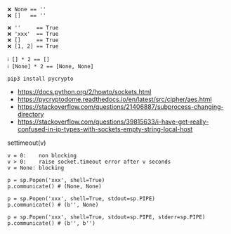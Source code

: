 ```
❌ None == ''
❌ []   == ''

❌ ''     == True
❌ 'xxx'  == True
❌ []     == True
❌ [1, 2] == True

ℹ️ [] * 2 == []
ℹ️ [None] * 2 == [None, None]

pip3 install pycrypto
```

- https://docs.python.org/2/howto/sockets.html
- https://pycryptodome.readthedocs.io/en/latest/src/cipher/aes.html
- https://stackoverflow.com/questions/21406887/subprocess-changing-directory
- https://stackoverflow.com/questions/39815633/i-have-get-really-confused-in-ip-types-with-sockets-empty-string-local-host

settimeout(v)
```
v = 0:    non blocking
v > 0:    raise socket.timeout error after v seconds
v = None: blocking
```

```
p = sp.Popen('xxx', shell=True)
p.communicate() # (None, None)

p = sp.Popen('xxx', shell=True, stdout=sp.PIPE)
p.communicate() # (b'', None)

p = sp.Popen('xxx', shell=True, stdout=sp.PIPE, stderr=sp.PIPE)
p.communicate() # (b'', b'')
```
